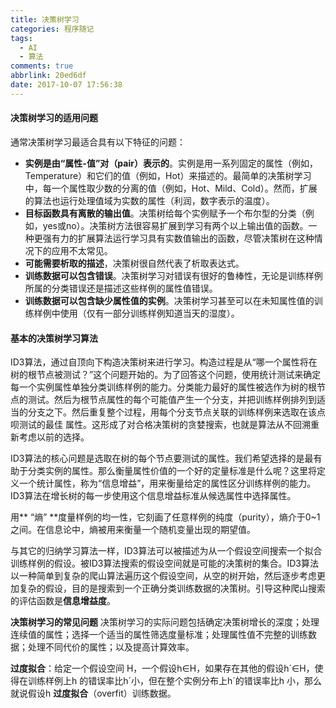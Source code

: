 ```yaml
---
title: 决策树学习
categories: 程序随记
tags:
  - AI
  - 算法
comments: true
abbrlink: 20ed6df
date: 2017-10-07 17:56:38
---
```

#### 决策树学习的适用问题
通常决策树学习最适合具有以下特征的问题：
- **实例是由“属性-值”对（pair）表示的**。实例是用一系列固定的属性（例如，Temperature）和它们的值（例如，Hot）来描述的。最简单的决策树学习中，每一个属性取少数的分离的值（例如，Hot、Mild、Cold）。然而，扩展的算法也运行处理值域为实数的属性（利润，数字表示的温度）。
- **目标函数具有离散的输出值**。决策树给每个实例赋予一个布尔型的分类（例如，yes或no）。决策树方法很容易扩展到学习有两个以上输出值的函数。一种更强有力的扩展算法运行学习具有实数值输出的函数，尽管决策树在这种情况下的应用不太常见。
- **可能需要析取的描述**，决策树很自然代表了析取表达式。
- **训练数据可以包含错误**。决策树学习对错误有很好的鲁棒性，无论是训练样例所属的分类错误还是描述这些样例的属性值错误。
- **训练数据可以包含缺少属性值的实例**。决策树学习甚至可以在未知属性值的训练样例中使用（仅有一部分训练样例知道当天的湿度）。


#### 基本的决策树学习算法
ID3算法，通过自顶向下构造决策树来进行学习。构造过程是从“哪一个属性将在树的根节点被测试？”这个问题开始的。为了回答这个问题，使用统计测试来确定每一个实例属性单独分类训练样例的能力。分类能力最好的属性被选作为树的根节点的测试。然后为根节点属性的每个可能值产生一个分支，并把训练样例排列到适当的分支之下。然后重复整个过程，用每个分支节点关联的训练样例来选取在该点呗测试的最佳 属性。这形成了对合格决策树的贪婪搜索，也就是算法从不回溯重新考虑以前的选择。

ID3算法的核心问题是选取在树的每个节点要测试的属性。我们希望选择的是最有助于分类实例的属性。那么衡量属性价值的一个好的定量标准是什么呢？这里将定义一个统计属性，称为“信息增益”，用来衡量给定的属性区分训练样例的能力。ID3算法在增长树的每一步使用这个信息增益标准从候选属性中选择属性。

用** “熵” **度量样例的均一性，它刻画了任意样例的纯度（purity），熵介于0~1之间。在信息论中，熵被用来衡量一个随机变量出现的期望值。

与其它的归纳学习算法一样，ID3算法可以被描述为从一个假设空间搜索一个拟合训练样例的假设。被ID3算法搜索的假设空间就是可能的决策树的集合。ID3算法以一种简单到复杂的爬山算法遍历这个假设空间，从空的树开始，然后逐步考虑更加复杂的假设，目的是搜索到一个正确分类训练数据的决策树。引导这种爬山搜索的评估函数是**信息增益度**。


**决策树学习的常见问题**
决策树学习的实际问题包括确定决策树增长的深度；处理连续值的属性；选择一个适当的属性筛选度量标准；处理属性值不完整的训练数据；处理不同代价的属性；以及提高计算效率。

**过度拟合**：给定一个假设空间 H，一个假设h∈H，如果存在其他的假设h´∈H，使得在训练样例上h 的错误率比h´小，但在整个实例分布上h´的错误率比h 小，那么就说假设h **过度拟合**（overfit）训练数据。
